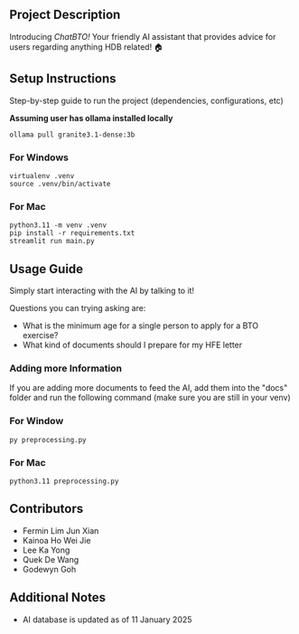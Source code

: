 ## Project Description
Introducing *ChatBTO!* Your friendly AI assistant that provides advice for users regarding anything HDB related! 🏠

## Setup Instructions

Step-by-step guide to run the project (dependencies, configurations, etc)

**Assuming user has ollama installed locally**

```
ollama pull granite3.1-dense:3b
```

### For Windows
```
virtualenv .venv
source .venv/bin/activate
```

### For Mac
```
python3.11 -m venv .venv
pip install -r requirements.txt
streamlit run main.py
```

## Usage Guide

Simply start interacting with the AI by talking to it!

Questions you can trying asking are:
- What is the minimum age for a single person to apply for a BTO exercise?
- What kind of documents should I prepare for my HFE letter

### Adding more Information

If you are adding more documents to feed the AI, add them into the "docs" folder and run the following command (make sure you are still in your venv)

### For Window
```
py preprocessing.py
```

### For Mac
```
python3.11 preprocessing.py
```

## Contributors

- Fermin Lim Jun Xian
- Kainoa Ho Wei Jie
- Lee Ka Yong
- Quek De Wang
- Godewyn Goh

## Additional Notes

- AI database is updated as of 11 January 2025
